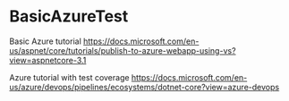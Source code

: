 # BasicAzureTest
Basic Azure tutorial
https://docs.microsoft.com/en-us/aspnet/core/tutorials/publish-to-azure-webapp-using-vs?view=aspnetcore-3.1

Azure tutorial with test coverage
https://docs.microsoft.com/en-us/azure/devops/pipelines/ecosystems/dotnet-core?view=azure-devops
